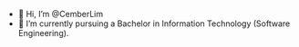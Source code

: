 - 👋 Hi, I’m @CemberLim
- 🌱 I’m currently pursuing a Bachelor in Information Technology (Software Engineering).

<!---
CemberYing/CemberYing is a ✨ special ✨ repository because its `README.md` (this file) appears on your GitHub profile.
You can click the Preview link to take a look at your changes.
--->
